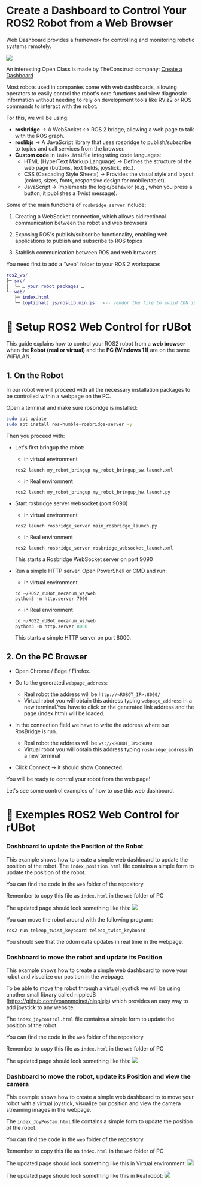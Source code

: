 # Create a Dashboard to Control Your ROS2 Robot from a Web Browser
Web Dashboard provides a framework for controlling and monitoring robotic systems remotely.

![](./Images/06_Web/Dashboard.png)

An interesting Open Class is made by TheConstruct company: [Create a Dashboard](https://app.theconstruct.ai/open-classes/1601c35e-0671-4960-9cfe-8372b4624abe)

Most robots used in companies come with web dashboards, allowing operators to easily control the robot's core functions and view diagnostic information without needing to rely on development tools like RViz2 or ROS commands to interact with the robot.

For this, we will be using:
- **rosbridge** → A WebSocket ↔︎ ROS 2 bridge, allowing a web page to talk with the ROS graph.
- **roslibjs** → A JavaScript library that uses rosbridge to publish/subscribe to topics and call services from the browser.
- **Custom code** in `index.html`file integrating code languages:
    - HTML (HyperText Markup Language) → Defines the structure of the web page (buttons, text fields, joystick, etc.).
    - CSS (Cascading Style Sheets) → Provides the visual style and layout (colors, sizes, fonts, responsive design for mobile/tablet).
    - JavaScript → Implements the logic/behavior (e.g., when you press a button, it publishes a Twist message).

Some of the main functions of `rosbridge_server` include:

1. Creating a WebSocket connection, which allows bidirectional communication between the robot and web browsers⁠⁠

2. Exposing ROS's publish/subscribe functionality, enabling web applications to publish and subscribe to ROS topics⁠⁠

3. Stablish communication between ROS and web browsers

You need first to add a “web” folder to your ROS 2 workspace:

````lua
ros2_ws/
├─ src/
│  └─ … your robot packages …
└─ web/
   ├─ index.html
   └─ (optional) js/roslib.min.js   <-- vendor the file to avoid CDN issues
````

# 🚀 Setup ROS2 Web Control for rUBot 

This guide explains how to control your ROS2 robot from a **web browser**  
when the **Robot (real or virtual)** and the **PC (Windows 11)** are on the same WiFi/LAN.

## 1. On the **Robot**

In our robot we will proceed with all the necessary installation packages to be controlled within a webpage on the PC. 

Open a terminal and make sure rosbridge is installed:
```bash
sudo apt update
sudo apt install ros-humble-rosbridge-server -y
````
Then you proceed with:
- Let's first bringup the robot:
    - in virtual environment
    ````shell
    ros2 launch my_robot_bringup my_robot_bringup_sw.launch.xml
    ````
    - in Real environment
    ````shell
    ros2 launch my_robot_bringup my_robot_bringup_hw.launch.py
    ````
- Start rosbridge server websocket (port 9090)
    - in virtual environment
    ````shell
    ros2 launch rosbridge_server main_rosbridge_launch.py
    ````
    - in Real environment
    ````shell
    ros2 launch rosbridge_server rosbridge_websocket_launch.xml
    ````
    This starts a Rosbridge WebSocket server on port 9090
        
- Run a simple HTTP server. Open PowerShell or CMD and run:
    - in virtual environment
    ````shell
    cd ~/ROS2_rUBot_mecanum_ws/web
    python3 -m http.server 7000
    ````
    - in Real environment
    ````python
    cd ~/ROS2_rUBot_mecanum_ws/web
    python3 -m http.server 8000
    ````
    This starts a simple HTTP server on port 8000.  

## 2. On the **PC Browser**

- Open Chrome / Edge / Firefox.

- Go to the generated `webpage_address`:
    - Real robot the address will be `http://<ROBOT_IP>:8000/`
    - Virtual robot you will obtain this address typing `webpage_address` in a new terminal.You have to click on the generated link address and the page (index.html) will be loaded.
- In the connection field we have to write the address where our RosBridge is run. 
    - Real robot the address will be `ws://<ROBOT_IP>:9090`
    - Virtual robot you will obtain this address typing `rosbridge_address` in a new terminal
- Click Connect → it should show Connected.

You will be ready to control your robot from the web page!

Let's see some control examples of how to use this web dashboard.

# 🚀 Exemples ROS2 Web Control for rUBot 
### Dashboard to update the Position of the Robot

This example shows how to create a simple web dashboard to update the position of the robot. The `index_position.html` file contains a simple form to update the position of the robot.

You can find the code in the `web` folder of the repository.

Remember to copy this file as `index.html` in the `web` folder of PC

The updated page should look something like this:
![](./Images/06_Web/PosDashboard.png)

You can move the robot around with the following program:
````shell
ros2 run teleop_twist_keyboard teleop_twist_keyboard
````
You should see that the odom data updates in real time in the webpage.

### Dashboard to move the robot and update its Position
This example shows how to create a simple web dashboard to move your robot and visualize our position in the webpage.

To be able to move the robot through a virtual joystick we will be using another small library called nippleJS (https://github.com/yoannmoinet/nipplejs) which provides an easy way to add joystick to any website.

The `index_joycontrol.html` file contains a simple form to update the position of the robot.

You can find the code in the `web` folder of the repository.

Remember to copy this file as `index.html` in the `web` folder of PC

The updated page should look something like this:
![](./Images/06_Web/JoyDashboard.png)

### Dashboard to move the robot, update its Position and view the camera
This example shows how to create a simple web dashboard to to move your robot with a virtual joystick, visualize our position and view the camera streaming images in the webpage.

The `index_JoyPosCam.html` file contains a simple form to update the position of the robot.

You can find the code in the `web` folder of the repository.

Remember to copy this file as `index.html` in the `web` folder of PC

The updated page should look something like this in Virtual environment:
![](./Images/06_Web/JoyPosCamDashboard_sw.png)

The updated page should look something like this in Real robot:
![](./Images/06_Web/JoyPosCamDashboard_hw.png)
